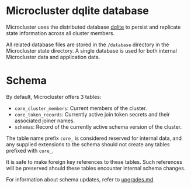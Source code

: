 # Microcluster dqlite database

Microcluster uses the distributed database [dqlite](https://github.com/canonical/dqlite) to persist and replicate state information across all cluster members.

All related database files are stored in the `/database` directory in the Microcluster state directory. A single database is used for both internal Microcluster data and application data.

# Schema

By default, Microcluster offers 3 tables:

* `core_cluster_members`: Current members of the cluster.
* `core_token_records`: Currently active join token secrets and their associated joiner names.
* `schemas`: Record of the currently active schema version of the cluster.

The table name prefix `core_` is considered reserved for internal data, and any supplied extensions to the schema should not create any tables prefixed with `core_`.

It is safe to make foreign key references to these tables. Such references will be preserved should these tables encounter internal schema changes.

For information about schema updates, refer to [upgrades.md](doc/upgrades.md).
